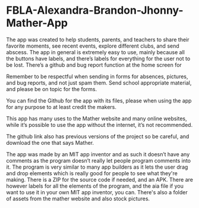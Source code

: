 # FBLA-Alexandra-Brandon-Jhonny-Mather-App

The app was created to help students, parents, and teachers to share their favorite moments, see recent events, explore different clubs, and send abscess.  The app in general is extremely easy to use, mainly because all the buttons have labels, and there’s labels for everything for the user not to be lost.  There’s a github and bug report function at the home screen for 

Remember to be respectful when sending in forms for absences, pictures, and bug reports, and not just spam them.  Send school appropriate material, and please be on topic for the forms.

You can find the Github for the app with its files, please when using the app for any purpose to at least credit the makers.

This app has many uses to the Mather website and many online websites, while it’s possible to use the app without the internet, it’s not recommended.

The github link also has previous versions of the project so be careful, and download the one that says Mather. 

The app was made by an MIT app inventor and as such it doesn’t have any comments as the program doesn’t really let people program comments into it.  The program is very similar to many app builders as it lets the user drag and drop elements which is really good for people to see what they're making.  There is a ZIP for the source code if needed, and an APK.  There are however labels for all the elements of the program, and the aia file if you want to use it in your own MIT app inventor, you can.  There's also a folder of assets from the mather website and also stock pictures.


